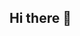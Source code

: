 ## Hi there 👋

<!--
**gumbinokuthula/gumbinokuthula** is a ✨ _special_ ✨ repository because its `README.md` (this file) appears on your GitHub profile.


# 👋🏽 Hi, I’m Nokuthula Gumbi  
🌱 Aspiring Front-End Developer | ALX Software Engineering Learner  
💡 Growing every day through code, curiosity, and consistency  

---

## 🚀 What I’m Learning
- ✅ HTML5 & CSS3: Building structured and responsive layouts  
- ✅ JavaScript Basics: Variables, functions, and DOM manipulation  
- 🧠 Git & GitHub: Version control and collaboration  
- 🔄 React: Starting soon!

---

## 🛠️ Projects I’m Working On
🔧 **Personal Website** *(in progress)*  
🔧 **JavaScript Practice Apps** – small projects like a quiz app, number guesser, or to-do list  
🔧 **Collaborative GitHub Project** *(coming soon)*  

---

## 🌟 My Current Goal  
To master front-end development and build responsive web apps that solve real-world problems. I’m on a mission to create, contribute, and grow confidently in tech.

---

## 🧩 A Bit About Me
- 🎓 ALX Software Engineering Program learner  
- ❤️ Passionate about accessibility, design, and learning in public  
- 👩🏽‍💻 I believe in lifting others as I climb — let’s grow together!

---

## 📫 Let’s Connect
- 💼 [LinkedIn](www.linkedin.com/in/nokuthulagumbi23746593)  
- 🌍 Portfolio: Coming Soon!  
- ✉️ Email: nokuthulagumbi737@gmail.com 

---

#ALX_SE #ALX_FE #WomenWhoCode #FrontendDeveloper #GrowthMindset #LearningInPublic

